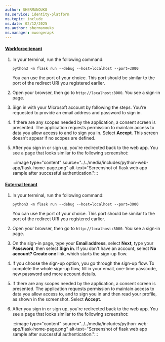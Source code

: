 ```yaml
---
author: SHERMANOUKO
ms.service: identity-platform
ms.topic: include
ms.date: 02/12/2025
ms.author: shermanouko
ms.manager: mwongerapk
---
```


#### [Workforce tenant](#tab/workforce-tenant)

1. In your terminal, run the following command:

    ```console
    python3 -m flask run --debug --host=localhost --port=3000
    ```
    
    You can use the port of your choice. This port should be similar to the port of the redirect URI you registered earlier.

1. Open your browser, then go to `http://localhost:3000`. You see a sign-in page.

1. Sign in with your Microsoft account by following the steps. You're requested to provide an email address and password to sign in.

1. If there are any scopes needed by the application, a consent screen is presented. The application requests permission to maintain access to data you allow access to and to sign you in. Select **Accept**. This screen doesn't appear if no scopes are defined.

1. After you sign in or sign up, you're redirected back to the web app. You see a page that looks similar to the following screenshot:

    :::image type="content" source="../../media/includes/python-web-app/flask-home-page.png" alt-text="Screenshot of flask web app sample after successful authentication.":::

#### [External tenant](#tab/external-tenant)

1. In your terminal, run the following command:

    ```console
    python3 -m flask run --debug --host=localhost --port=3000
    ```
    
    You can use the port of your choice. This port should be similar to the port of the redirect URI you registered earlier.

1. Open your browser, then go to `http://localhost:3000`. You see a sign-in page.

1. On the sign-in page, type your **Email address**, select **Next**, type your **Password**, then select **Sign in**. If you don't have an account, select **No account? Create one** link, which starts the sign-up flow.

1. If you choose the sign-up option, you go through the sign-up flow. To complete the whole sign-up flow, fill in your email, one-time passcode, new password and more account details.

1. If there are any scopes needed by the application, a consent screen is presented. The application requests permission to maintain access to data you allow access to, and to sign you in and then read your profile, as shown in the screenshot. Select **Accept**.

1. After you sign in or sign up, you're redirected back to the web app. You see a page that looks similar to the following screenshot:

    :::image type="content" source="../../media/includes/python-web-app/flask-home-page.png" alt-text="Screenshot of flask web app sample after successful authentication.":::
